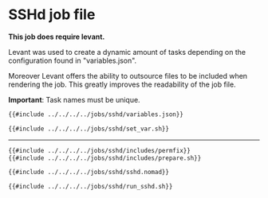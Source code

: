 # SSHd job file

**This job does require levant.**

Levant was used to create a dynamic amount of tasks depending on the configuration found in "variables.json".

Moreover Levant offers the ability to outsource files to be included when rendering the job. This greatly improves the readability of the job file.

**Important**: Task names must be unique.

```bash
{{#include ../../../../jobs/sshd/variables.json}}
```

```bash
{{#include ../../../../jobs/sshd/set_var.sh}}
```

---

```bash
{{#include ../../../../jobs/sshd/includes/permfix}}
{{#include ../../../../jobs/sshd/includes/prepare.sh}}
```

```bash
{{#include ../../../../jobs/sshd/sshd.nomad}}
```

```bash
{{#include ../../../../jobs/sshd/run_sshd.sh}}
```
